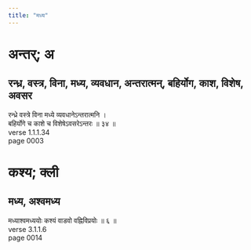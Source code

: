```yaml
---
title: "मध्य"
---
```


# अन्तर्; अ
## रन्ध्र, वस्त्र, विना, मध्य, व्यवधान, अन्तरात्मन्, बहिर्योग, काश, विशेष, अवसर
रन्ध्रे वस्त्रे विना मध्ये व्यवधानेऽन्तरात्मनि ।<br />बहिर्योगे च काशे च विशेषेऽवसरेऽन्तरः ॥ ३४ ॥<br />verse 1.1.1.34<br />page 0003

# कश्य; क्ली
## मध्य, अश्वमध्य
मध्याश्वमध्ययोः कश्यं वाडवो वह्निविप्रयोः ॥ ६ ॥<br />verse 3.1.1.6<br />page 0014

